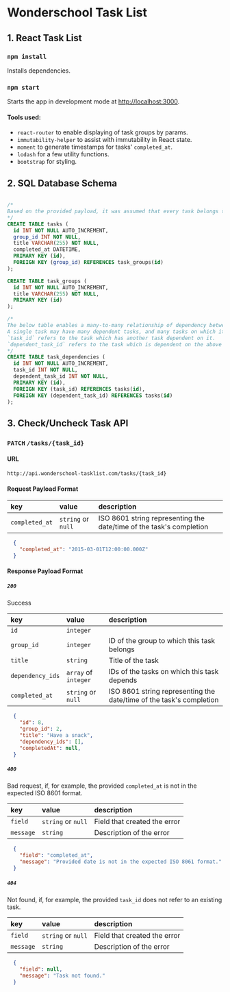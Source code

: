 # Wonderschool Task List

## 1. React Task List

### `npm install`

Installs dependencies.

### `npm start`

Starts the app in development mode at [http://localhost:3000](http://localhost:3000).


#### Tools used:
- `react-router` to enable displaying of task groups by params.
- `immutability-helper` to assist with immutability in React state.
- `moment` to generate timestamps for tasks' `completed_at`.
- `lodash` for a few utility functions.
- `bootstrap` for styling.

## 2. SQL Database Schema

```SQL

/*
Based on the provided payload, it was assumed that every task belongs to a single task group.
*/
CREATE TABLE tasks (
  id INT NOT NULL AUTO_INCREMENT,
  group_id INT NOT NULL,
  title VARCHAR(255) NOT NULL,
  completed_at DATETIME,
  PRIMARY KEY (id),
  FOREIGN KEY (group_id) REFERENCES task_groups(id)
);

CREATE TABLE task_groups (
  id INT NOT NULL AUTO_INCREMENT,
  title VARCHAR(255) NOT NULL,
  PRIMARY KEY (id)
);

/*
The below table enables a many-to-many relationship of dependency between tasks.
A single task may have many dependent tasks, and many tasks on which it depends.
`task_id` refers to the task which has another task dependent on it.
`dependent_task_id` refers to the task which is dependent on the above task.
*/
CREATE TABLE task_dependencies (
  id INT NOT NULL AUTO_INCREMENT,
  task_id INT NOT NULL,
  dependent_task_id INT NOT NULL,
  PRIMARY KEY (id),
  FOREIGN KEY (task_id) REFERENCES tasks(id),
  FOREIGN KEY (dependent_task_id) REFERENCES tasks(id)
);
```

## 3. Check/Uncheck Task API

### `PATCH` `/tasks/{task_id}`

#### URL
```http://api.wonderschool-tasklist.com/tasks/{task_id}```

#### Request Payload Format

| key | value | description |
| :- | :- | :- |
| `completed_at` | `string` or `null` | ISO 8601 string representing the date/time of the task's completion |
```JSON
  {
    "completed_at": "2015-03-01T12:00:00.000Z"
  }
```

#### Response Payload Format
##### `200`
Success

| key | value | description |
| :- | :- | :- |
| `id` | `integer` |
| `group_id` | `integer` | ID of the group to which this task belongs |
| `title` | `string` | Title of the task |
| `dependency_ids` | `array` of `integer` | IDs of the tasks on which this task depends |
| `completed_at` | `string` or `null` | ISO 8601 string representing the date/time of the task's completion |

```JSON
  {
    "id": 8,
    "group_id": 2,
    "title": "Have a snack",
    "dependency_ids": [],
    "completedAt": null,
  }
```

##### `400`
Bad request, if, for example, the provided `completed_at` is not in the expected ISO 8601 format.

| key | value | description |
| :- | :- | :- |
| `field` | `string` or `null` | Field that created the error |
| `message` | `string` | Description of the error |

```JSON
  {    
    "field": "completed_at",
    "message": "Provided date is not in the expected ISO 8061 format."
  }
```

##### `404`
Not found, if, for example, the provided `task_id` does not refer to an existing task.

| key | value | description |
| :- | :- | :- |
| `field` | `string` or `null` | Field that created the error |
| `message` | `string` | Description of the error |

```JSON
  {
    "field": null,
    "message": "Task not found."
  }
```
